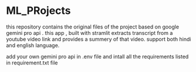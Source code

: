 # ML_PRojects
this repository contains the original files of the project based on 
google gemini pro api . this app , built with stramlit extracts transcript from a youtube video link
and provides a summery of that video. support both hindi and english language.

add your own gemini pro api in .env file
and intall all the requirements listed in requirement.txt file
